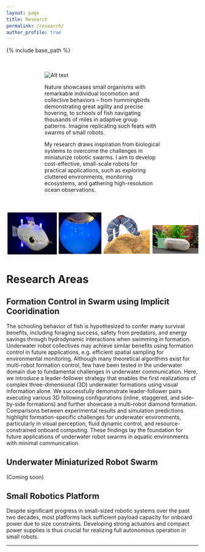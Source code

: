 ```yaml
---
layout: page
title: Research
permalink: /research/
author_profile: true
---
```



{% include base_path %}

<div style="margin: 0 100px; padding: 20px 0;">

<!-- ![Alt text](/images/Di_research_0.jpg) -->
![Alt text](/images/Di-research-0.svg)

Nature showcases small organisms with remarkable
individual locomotion and collective behaviors
– from hummingbirds demonstrating great
agility and precise hovering, to schools of fish
navigating thousands of miles in adaptive group
patterns. Imagine replicating such feats with
swarms of small robots.

My research draws inspiration from biological systems to overcome the challenges in miniaturize robotic swarms. I aim to develop cost-effective, small-scale robots for practical applications, such as exploring cluttered environments, monitoring ecosystems, and gathering high-resolution ocean observations.

</div>

![Alt text](/images/Di_research_summary.png)

# Research Areas

## Formation Control in Swarm using Implicit Cooridination
The schooling behavior of fish is hypothesized to confer many survival benefits, including foraging success, safety
from predators, and energy savings through hydrodynamic interactions when swimming in formation. Underwater robot
collectives may achieve similar benefits using formation control in future applications, e.g. efficient spatial sampling for
environmental monitoring. Although many theoretical algorithms exist for multi-robot formation control, few have been
tested in the underwater domain due to fundamental challenges in underwater communication. Here, we introduce a
leader-follower strategy that enables the first realizations of complex three-dimensional (3D) underwater formations
using visual information alone. We successfully demonstrate leader-follower pairs executing various 3D following
configurations (inline, staggered, and side-by-side formations) and further showcase a multi-robot diamond formation.
Comparisons between experimental results and simulation predictions highlight formation-specific challenges for
underwater environments, particularly in visual perception, fluid dynamic control, and resource-constrained onboard
computing. These findings lay the foundation for future applications of underwater robot swarms in aquatic environments
with minimal communication.

## Underwater Miniaturized Robot Swarm

(Coming soon)

<!-- ### Key Research Components:
- Swarm coordination algorithms for underwater environments
- Miniaturized underwater vehicles 
- Bio-inspired design principles -->



## Small Robotics Platform

Despite significant progress in small-sized robotic
systems over the past two decades, most platforms
lack sufficient payload capacity for onboard power
due to size constraints. Developing strong actuators
and compact power supplies is thus crucial for realizing
full autonomous operation in small robots.
 <!-- While
individual miniature robots have limited payload and
computing capacity, exploring swarm strategies can
potentially overcome these limitations and unlock
new capabilities. -->

<!-- ### Key Areas:
- Micro-actuators 
- Miniaturized power system
- Advanced manufacturing techniques
- Integration methodologies

### Active Development:
- MEMS-based actuators
- Smart material applications
- Micro-scale power systems
- Compact sensing solutions -->

---
<!-- 
*Research collaborations and funding opportunities are welcome. Please contact for more information.* -->